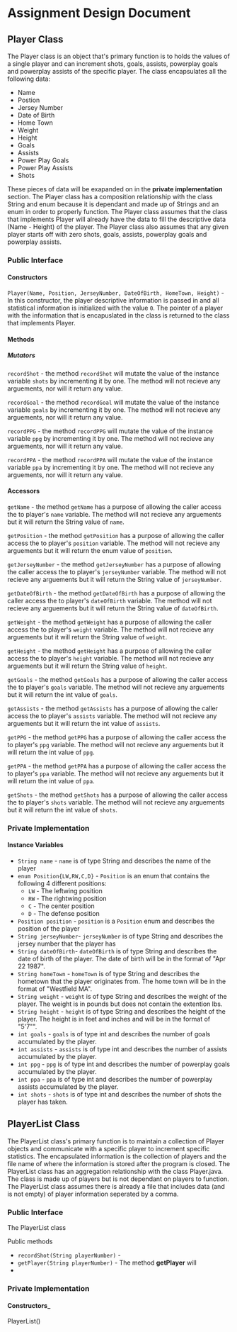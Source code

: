 # Assignment Design Document

## Player Class

The Player class is an object that's primary function is to holds the values of a single player and can increment shots, goals, assists, powerplay goals and powerplay assists of the specific player. The class encapsulates all the following data:
* Name
* Postion
* Jersey Number
* Date of Birth
* Home Town
* Weight
* Height 
* Goals
* Assists
* Power Play Goals
* Power Play Assists
* Shots

These pieces of data will be exapanded on in the **private implementation** section. The Player class has a composition relationship with the class String and enum because it is dependant and made up of Strings and an enum in order to properly function. The Player class assumes that the class that implements Player will already have the data to fill the descriptive data (Name - Height) of the player. The Player class also assumes that any given player starts off with zero shots, goals, assists, powerplay goals and powerplay assists. 

### Public Interface

#### Constructors

`Player(Name, Position, JerseyNumber, DateOfBirth, HomeTown, Height)` - In this constructor, the player descriptive information is passed in and all statistical information is initialized with the value `0`. The pointer of a player with the information that is encapuslated in the class is returned to the class that implements Player.

#### Methods

##### Mutators

`recordShot` - the method `recordShot` will mutate the value of the instance variable `shots` by incrementing it by one. The method will not recieve any arguements, nor will it return any value.

`recordGoal` - the method `recordGoal` will mutate the value of the instance variable `goals` by incrementing it by one. The method will not recieve any arguements, nor will it return any value.

`recordPPG` - the method `recordPPG` will mutate the value of the instance variable `ppg` by incrementing it by one. The method will not recieve any arguements, nor will it return any value.

`recordPPA` - the method `recordPPA` will mutate the value of the instance variable `ppa` by incrementing it by one. The method will not recieve any arguements, nor will it return any value.

#### Accessors

`getName` - the method `getName` has a purpose of allowing the caller access the to player's `name` variable. The method will not recieve any arguements but it will return the String value of `name`.

`getPosition` - the method `getPosition` has a purpose of allowing the caller access the to player's `position` variable. The method will not recieve any arguements but it will return the enum value of `position`.

`getJerseyNumber` - the method `getJerseyNumber` has a purpose of allowing the caller access the to player's `jerseyNumber` variable. The method will not recieve any arguements but it will return the String value of `jerseyNumber`.

`getDateOfBirth` - the method `getDateOfBirth` has a purpose of allowing the caller access the to player's `dateOfBirth` variable. The method will not recieve any arguements but it will return the String value of `dateOfBirth`.

`getWeight` - the method `getWeight` has a purpose of allowing the caller access the to player's `weight` variable. The method will not recieve any arguements but it will return the String value of `weight`.

`getHeight` - the method `getHeight` has a purpose of allowing the caller access the to player's `height` variable. The method will not recieve any arguements but it will return the String value of `height`.

`getGoals` - the method `getGoals` has a purpose of allowing the caller access the to player's `goals` variable. The method will not recieve any arguements but it will return the int value of `goals`.

`getAssists` - the method `getAssists` has a purpose of allowing the caller access the to player's `assists` variable. The method will not recieve any arguements but it will return the int value of `assists`.

`getPPG` - the method `getPPG` has a purpose of allowing the caller access the to player's `ppg` variable. The method will not recieve any arguements but it will return the int value of `ppg`.

`getPPA` - the method `getPPA` has a purpose of allowing the caller access the to player's `ppa` variable. The method will not recieve any arguements but it will return the int value of `ppa`.

`getShots` - the method `getShots` has a purpose of allowing the caller access the to player's `shots` variable. The method will not recieve any arguements but it will return the int value of `shots`.

### Private Implementation

#### Instance Variables

* `String name` - `name` is of type String and describes the name of the player
* `enum Position{LW,RW,C,D}` - `Position` is an enum that contains the following 4 different positions:
  * `LW` - The leftwing position
  * `RW` - The rightwing position
  * `C` - The center position
  * `D` - The defense position
* `Position position` - `position` is a `Position` enum and describes the position of the player 
* `String jerseyNumber`- `jerseyNumber` is of type String and describes the jersey number that the player has
* `String dateOfBirth`- `dateOfBirth` is of type String and describes the date of birth of the player. The date of birth will be in the format of "Apr 22 1987".
* `String homeTown` - `homeTown` is of type String and describes the hometown that the player originates from. The home town will be in the format of "Westfield MA".
* `String weight` - `weight` is of type String and describes the weight of the player. The weight is in pounds but does not contain the extention lbs.
* `String height` - `height` is of type String and describes the height of the player. The height is in feet and inches and will be in the format of "5'7"".
* `int goals` - `goals` is of type int and describes the number of goals accumulated by the player.
* `int assists` - `assists` is of type int and describes the number of assists accumulated by the player.
* `int ppg` - `ppg` is of type int and describes the number of powerplay goals accumulated by the player.
* `int ppa` - `ppa` is of type int and describes the number of powerplay assists accumulated by the player.
* `int shots` - `shots` is of type int and describes the number of shots the player has taken.


## PlayerList Class

The PlayerList class's primary function is to maintain a collection of Player objects and communicate with a specific player to increment specific statistics. The encapsulated information is the collection of players and the file name of where the information is stored after the program is closed. The PlayerList class has an aggregation relationship with the class Player.java. The class is made up of players but is not dependant on players to function. The PlayerList class assumes there is already a file that includes data (and is not empty) of player information seperated by a comma.

### Public Interface

The PlayerList class  

Public methods
* `recordShot(String playerNumber)` - 
* `getPlayer(String playerNumber)` - The method **getPlayer** will
* 

### Private Implementation

#### Constructors_

PlayerList()




